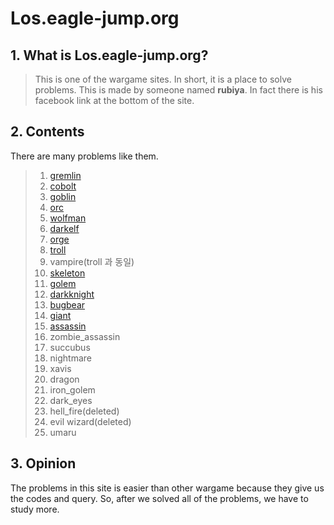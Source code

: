 # **Los.eagle-jump.org**
## 1. What is **Los.eagle-jump.org**?
> This is one of the wargame sites. In short, it is a place to solve problems.
> This is made by someone named **rubiya**. In fact there is his facebook link at the bottom of the site.
>
## 2. **Contents**
There are many problems like them.  
>1. [gremlin](https://github.com/moreal/WriteUp/blob/master/Wargame/Lord%20of%20SQL%20Injection/01.%20Gremlin.md)
> 2. [cobolt](https://github.com/moreal/WriteUp/blob/master/Wargame/Lord%20of%20SQL%20Injection/02.%20Cobolt.md)
> 3. [goblin](https://github.com/moreal/WriteUp/blob/master/Wargame/Lord%20of%20SQL%20Injection/03.%20Goblin.md)
> 4. [orc](https://github.com/moreal/WriteUp/blob/master/Wargame/Lord%20of%20SQL%20Injection/04.%20Orc.md)
> 5. [wolfman](https://github.com/moreal/WriteUp/blob/master/Wargame/Lord%20of%20SQL%20Injection/05.%20Wolfman.md)
> 6. [darkelf](https://github.com/moreal/WriteUp/blob/master/Wargame/Lord%20of%20SQL%20Injection/06.%20Darkelf.md)
> 7. [orge](https://github.com/moreal/WriteUp/blob/master/Wargame/Lord%20of%20SQL%20Injection/07.%20Orge.md)
> 8. [troll](https://github.com/moreal/WriteUp/blob/master/Wargame/Lord%20of%20SQL%20Injection/08.%20Troll.md)
> 9. vampire(troll 과 동일)
> 10. [skeleton](https://github.com/moreal/WriteUp/blob/master/Wargame/Lord%20of%20SQL%20Injection/10.%20Skeleton.md)
> 11. [golem](https://github.com/moreal/WriteUp/blob/master/Wargame/Lord%20of%20SQL%20Injection/11.%20Golem.md)
> 12. [darkknight](https://github.com/moreal/WriteUp/blob/master/Wargame/Lord%20of%20SQL%20Injection/12.%20Darkknight.md)
> 13. [bugbear](https://github.com/moreal/WriteUp/blob/master/Wargame/Lord%20of%20SQL%20Injection/13.%20Bugbear.md)
> 14. [giant](https://github.com/moreal/WriteUp/blob/master/Wargame/Lord%20of%20SQL%20Injection/14.%20Giant.md)
> 15. [assassin](https://github.com/moreal/WriteUp/blob/master/Wargame/Lord%20of%20SQL%20Injection/15.%20Assassin.md)
> 16. zombie_assassin
> 17. succubus
> 18. nightmare
> 19. xavis
> 20. dragon
> 21. iron_golem
> 22. dark_eyes
> 23. hell_fire(deleted)
> 24. evil wizard(deleted)
> 25. umaru
>
## 3. Opinion
The problems in this site is easier than other wargame because they give us the codes and query.
  So, after we solved all of the problems, we have to study more.
